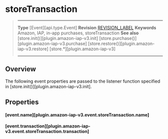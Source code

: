 # storeTransaction

> --------------------- ------------------------------------------------------------------------------------------
> __Type__              [Event][api.type.Event]
> __Revision__          [REVISION_LABEL](REVISION_URL)
> __Keywords__          Amazon, IAP, in-app purchases, storeTransaction
> __See also__			[store.init()][plugin.amazon-iap-v3.init]
>						[store.purchase()][plugin.amazon-iap-v3.purchase]
>						[store.restore()][plugin.amazon-iap-v3.restore]
>						[store.*][plugin.amazon-iap-v3]
> --------------------- ------------------------------------------------------------------------------------------

## Overview

The following event properties are passed to the listener function specified in [store.init()][plugin.amazon-iap-v3.init].


## Properties

#### [event.name][plugin.amazon-iap-v3.event.storeTransaction.name]

#### [event.transaction][plugin.amazon-iap-v3.event.storeTransaction.transaction]
